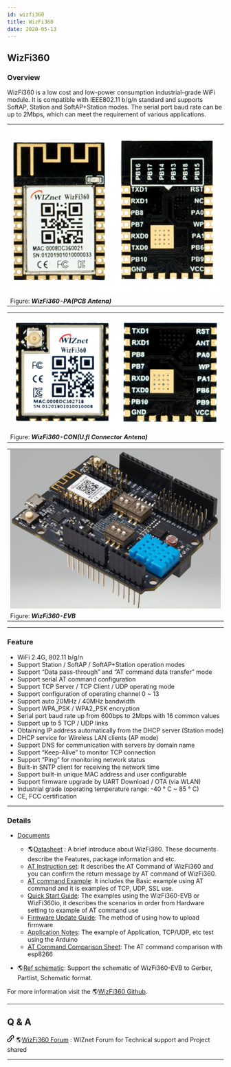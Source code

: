 ```yaml
---
id: wizfi360
title: WizFi360
date: 2020-05-13
---
```


## WizFi360

### Overview

WizFi360 is a low cost and low-power consumption industrial-grade WiFi
module. It is compatible with IEEE802.11 b/g/n standard and supports
SoftAP, Station and SoftAP+Station modes. The serial port baud rate can
be up to 2Mbps, which can meet the requirement of various applications.



|                                                                   |
| ----------------------------------------------------------------- |
| ![WizFi360-PA(PCB Antena)](/img/products/wizfi360/wizfi360-pa.png) |
| Figure: ***WizFi360-PA(PCB Antena)***                             |


|                                                                                |
| ------------------------------------------------------------------------------ |
| ![WizFi360-CON(U.fl Connector Antena)](/img/products/wizfi360/wizfi360-con.png) |
| Figure: ***WizFi360-CON(U.fl Connector Antena)***                              |



|                                                         |
| ------------------------------------------------------- |
| ![WizFi360-EVB](/img/products/wizfi360/wizfi360-evb.jpg) |
| Figure: ***WizFi360-EVB***                              |


-----

### Feature

  - WiFi 2.4G, 802.11 b/g/n
  - Support Station / SoftAP / SoftAP+Station operation modes
  - Support “Data pass-through” and “AT command data transfer” mode
  - Support serial AT command configuration
  - Support TCP Server / TCP Client / UDP operating mode
  - Support configuration of operating channel 0 \~ 13
  - Support auto 20MHz / 40MHz bandwidth
  - Support WPA\_PSK / WPA2\_PSK encryption
  - Serial port baud rate up from 600bps to 2Mbps with 16 common values
  - Support up to 5 TCP / UDP links
  - Obtaining IP address automatically from the DHCP server (Station
    mode)
  - DHCP service for Wireless LAN clients (AP mode)
  - Support DNS for communication with servers by domain name
  - Support “Keep-Alive” to monitor TCP connection
  - Support “Ping” for monitoring network status
  - Built-in SNTP client for receiving the network time
  - Support built-in unique MAC address and user configurable
  - Support firmware upgrade by UART Download / OTA (via WLAN)
  - Industrial grade (operating temperature range: -40 ° C \~ 85 ° C)
  - CE, FCC certification 

-----
### Details

  - [Documents]()
    
      - 🌎[Datasheet]()
        : A brief introduce about WizFi360. These documents describe the
        Features, package information and etc. 
      -  [AT Instruction
        set]():
        It describes the AT Command of WizFi360 and you can confirm the
        return message by AT command of WizFi360.
      -  [AT command
        Example]():
        It includes the Basic example using AT command and it is
        examples of TCP, UDP, SSL use.
      - [Quick Start
        Guide]():
        The examples using the WizFi360-EVB or WizFi360io, it describes
        the scenarios in order from Hardware setting to example of AT
        command use
      - [Firmware Update
        Guide]():
        The method of using how to upload firmware
      - [Application
        Notes]():
        The example of Application, TCP/UDP, etc test using the Arduino
      - [AT Command Comparison
        Sheet]():
        The AT command comparison with esp8266
  - 🌎[Ref
    schematic](https://github.com/Wiznet/Hardware-Files-of-WIZnet/tree/master/07_WizFi_Module/WizFi360-EVB-Shield):
    Support the schematic of WizFi360-EVB to Gerber, Partlist, Schematic
    format.

For more information visit the 🌎[WizFi360
Github](https://github.com/WIZnet-WizFi360/Release).

-----

## Q & A

![](/img/link.png) 🌎[WizFi360
Forum](https://forum.wiznet.io/c/wifi-module/wizfi360) : WIZnet Forum
for Technical support and Project shared

-----
